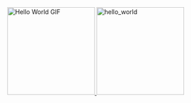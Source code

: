 <!-- First Image Element -->
<a href="https://www.kaggle.com/datasets/lexset/synthetic-asl-alphabet">
  <img src="hello_world.gif" alt="Hello World GIF" width="200" height="200">
</a>

<!-- Second Image Element -->
<a href="https://github.com/frowenz/frowenz">
  <img src="https://github.com/frowenz/frowenz/assets/69015620/57075fd5-f006-41b2-91dd-daf7298ceb0e" alt="hello_world" height="200">
</a>



